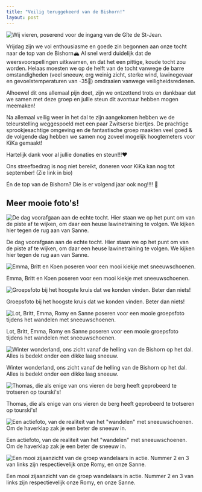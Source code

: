 ```yaml
---
title: "Veilig teruggekeerd van de Bishorn!"
layout: post
---
```

![Wij vieren, poserend voor de ingang van de Gîte de St-Jean.](/assets/images/Bishorn/sanne-koen-thomas-romy.jpeg)

Vrijdag zijn we vol enthousiasme en goede zin begonnen aan onze tocht naar de top van de Bishorn🏔 Al snel werd duidelijk dat de weersvoorspellingen uitkwamen, en dat het een pittige, koude tocht zou worden. Helaas moesten we op de helft van de tocht vanwege de barre omstandigheden (veel sneeuw, erg weinig zicht, sterke wind, lawinegevaar en gevoelstemperaturen van -35🥶) omdraaien vanwege veiligheidsredenen.

Alhoewel dit ons allemaal pijn doet, zijn we ontzettend trots en dankbaar dat we samen met deze groep en jullie steun dit avontuur hebben mogen meemaken!

Na allemaal veilig weer in het dal te zijn aangekomen hebben we de teleurstelling weggespoeld met een paar Zwitserse biertjes. De prachtige sprookjesachtige omgeving en de fantastische groep maakten veel goed & de volgende dag hebben we samen nog zoveel mogelijk hoogtemeters voor KiKa gemaakt!

Hartelijk dank voor al jullie donaties en steun!!!❤️

Ons streefbedrag is nog niet bereikt, doneren voor KiKa kan nog tot september! (Zie link in bio)

Én de top van de Bishorn? Die is er volgend jaar ook nog!!!! 💪

## Meer mooie foto's!

![De dag voorafgaan aan de echte tocht. Hier staan we op het punt om van de piste af te wijken, om daar een heuse lawinetraining te volgen. We kijken hier tegen de rug aan van Sanne.](/assets/images/Bishorn/wandelen.jpeg)
<caption>De dag voorafgaan aan de echte tocht. Hier staan we op het punt om van de piste af te wijken, om daar een heuse lawinetraining te volgen. We kijken hier tegen de rug aan van Sanne.</caption>

<br>

![Emma, Britt en Koen poseren voor een mooi kiekje met sneeuwschoenen.](/assets/images/Bishorn/emma-britt-koen.jpeg)
<caption>Emma, Britt en Koen poseren voor een mooi kiekje met sneeuwschoenen.</caption>

<br>

![Groepsfoto bij het hoogste kruis dat we konden vinden. Beter dan niets!](/assets/images/Bishorn/groepsfoto-kruis.jpeg)
<caption>Groepsfoto bij het hoogste kruis dat we konden vinden. Beter dan niets!</caption>

<br>

![Lot, Britt, Emma, Romy en Sanne poseren voor een mooie groepsfoto tijdens het wandelen met sneeuwschoenen.](/assets/images/Bishorn/groepsfoto-wandelen.jpeg)
<caption>Lot, Britt, Emma, Romy en Sanne poseren voor een mooie groepsfoto tijdens het wandelen met sneeuwschoenen.</caption>

<br>

![Winter wonderland, ons zicht vanaf de helling van de Bishorn op het dal. Alles is bedekt onder een dikke laag sneeuw.](/assets/images/Bishorn/landschap.jpeg)
<caption>Winter wonderland, ons zicht vanaf de helling van de Bishorn op het dal. Alles is bedekt onder een dikke laag sneeuw.</caption>

<br>

![Thomas, die als enige van ons vieren de berg heeft geprobeerd te trotseren op tourski's!](/assets/images/Bishorn/thomas.jpeg)
<caption>Thomas, die als enige van ons vieren de berg heeft geprobeerd te trotseren op tourski's!</caption>

<br>

![Een actiefoto, van de realiteit van het "wandelen" met sneeuwschoenen. Om de haverklap zak je een beter de sneeuw in.](/assets/images/Bishorn/wandelaars-in-actie-2.jpeg)
<caption>Een actiefoto, van de realiteit van het "wandelen" met sneeuwschoenen. Om de haverklap zak je een beter de sneeuw in.</caption>

<br>

![Een mooi zijaanzicht van de groep wandelaars in actie. Nummer 2 en 3 van links zijn respectievelijk onze Romy, en onze Sanne.](/assets/images/Bishorn/wandelaars-in-actie.jpeg)
<caption>Een mooi zijaanzicht van de groep wandelaars in actie. Nummer 2 en 3 van links zijn respectievelijk onze Romy, en onze Sanne.</caption>

<br>

